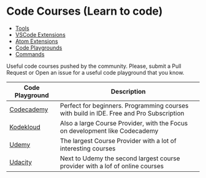 # Code Courses (Learn to code)

- [Tools](README.md)
- [VSCode Extensions](vscode-extensions.md)
- [Atom Extensions](atom-extensions.md)
- [Code Playgrounds](code-playgrounds.md)
- [Commands](commands.md)

Useful code courses pushed by the community. Please, submit a Pull Request or Open an issue for a useful code playground that you know.

Code Playground | Description
---- | ----
[Codecademy](https://www.codecademy.com/) | Perfect for beginners. Programming courses with build in IDE. Free and Pro Subscription
[Kodekloud](https://kodekloud.com/) | Also a large Course Provider, with the Focus on development like Codecademy
[Udemy](https://www.udemy.com/) | The largest Course Provider with a lot of interesting courses
[Udacity](https://www.udacity.com/) | Next to Udemy the second largest course provider with a lof of online courses

